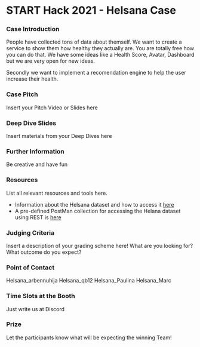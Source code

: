 # START Hack 2021 - Helsana Case

### Case Introduction
People have collected tons of data about themself. We want to create a service to show them how healthy they actually are. You are totally free how you can do that. We have some ideas like a Health Score, Avatar, Dashboard but we are very open for new ideas.

Secondly we want to implement a recomendation engine to help the user increase their health.

### Case Pitch
Insert your Pitch Video or Slides here

### Deep Dive Slides
Insert materials from your Deep Dives here

### Further Information
Be creative and have fun

### Resources
List all relevant resources and tools here.

* Information about the Helsana dataset and how to access it [here](HELSANA_DATASET_AND_ACCESS.md)
* A pre-defined PostMan collection for accessing the Helana dataset using REST is [here](HelsanaHack.postman_collection.json)

### Judging Criteria
Insert a description of your grading scheme here! What are you looking for? What outcome do you expect?

### Point of Contact
Helsana_arbennuhija
Helsana_qb12
Helsana_Paulina
Helsana_Marc

### Time Slots at the Booth
Just write us at Discord

### Prize
Let the participants know what will be expecting the winning Team!
